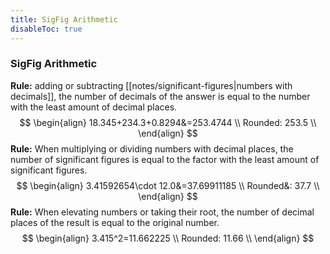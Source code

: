 ```yaml
---
title: SigFig Arithmetic
disableToc: true
---
```


### SigFig Arithmetic
**Rule:** adding or subtracting [[notes/significant-figures|numbers with decimals]], the number of decimals of the answer is equal to the number with the least amount of decimal places.
$$
\begin{align}
	18.345+234.3+0.8294&=253.4744 \\
	Rounded: 253.5 \\
\end{align}
$$
**Rule:** When multiplying or dividing numbers with decimal places, the number of significant figures is equal to the factor with the least amount of significant figures.
$$
\begin{align}
	3.41592654\cdot 12.0&=37.69911185 \\
	Rounded&: 37.7 \\
\end{align}
$$
**Rule:** When elevating numbers or taking their root, the number of decimal places of the result is equal to the original number.
$$
\begin{align}
	3.415^2=11.662225 \\
	Rounded: 11.66 \\
\end{align}
$$
